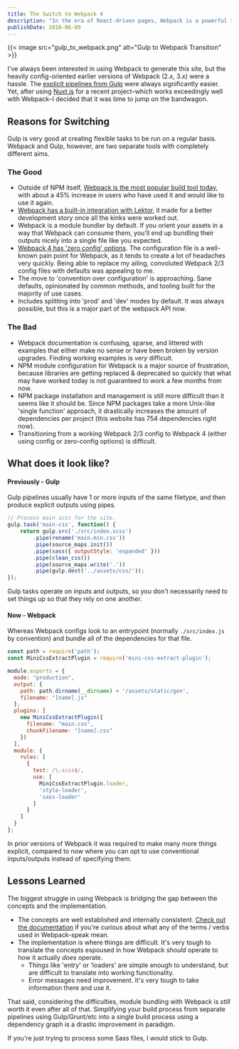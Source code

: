 ```yaml
---
title: The Switch to Webpack 4
description: "In the era of React-driven pages, Webpack is a powerful tool to have in your belt. Here's how the transition worked for this site."
publishDate: 2018-06-09
---
```


{{< image src="gulp_to_webpack.png" alt="Gulp to Webpack Transition" >}}

I've always been interested in using Webpack to generate this site, but the heavily config-oriented earlier versions of  Webpack (2.x, 3.x) were a hassle. The [explicit pipelines from Gulp](https://gulpjs.com/) were always significantly easier. Yet, after using [Nuxt.js](https://nuxtjs.org/) for a recent project–which works exceedingly well with Webpack–I decided that it was time to jump on the bandwagon.
 
## Reasons for Switching

Gulp is very good at creating flexible tasks to be run on a regular basis. Webpack and Gulp, however, are two separate tools with completely different aims.

### The Good

- Outside of NPM itself, [Webpack is the most popular build tool today](https://stateofjs.com/2017/build-tools/results), with about a 45% increase in users who have used it and would like to use it again.
- [Webpack has a built-in integration with Lektor](https://github.com/lektor/lektor-webpack-support), it made for a better development story once all the kinks were worked out.
- Webpack is a module bundler by default. If you orient your assets in a way that Webpack can consume them, you'll end up bundling their outputs nicely into a single file like you expected.
- [Webpack 4 has 'zero config' options](https://medium.com/webpack/webpack-4-released-today-6cdb994702d4#dfa8). The configuration file is a well-known pain point for Webpack, as it tends to create a lot of headaches very quickly. Being able to replace my ailing, convoluted Webpack 2/3 config files with defaults was appealing to me.
- The move to 'convention over configuration' is approaching. Sane defaults, opinionated by common methods, and tooling built for the majority of use cases.
- Includes splitting into 'prod' and 'dev' modes by default. It was always possible, but this is a major part of the webpack API now.

### The Bad

- Webpack documentation is confusing, sparse, and littered with examples that either make no sense or have been broken by version upgrades. Finding working examples is _very_ difficult.
- NPM module configuration for Webpack is a major source of frustration, because libraries are getting replaced & deprecated so quickly that what may have worked today is not guaranteed to work a few months from now.
- NPM package installation and management is still more difficult than it seems like it should be. Since NPM packages take a more Unix-like 'single function' approach, it drastically increases the amount of dependencies per project (this website has 754 dependencies right now).
- Transitioning from a working Webpack 2/3 config to Webpack 4 (either using config or zero-config options) is difficult.


## What does it look like?

#### Previously - Gulp

Gulp pipelines usually have 1 or more inputs of the same filetype, and then produce explicit outputs using pipes.

```js
// Process main scss for the site.
gulp.task('main-css', function() {
    return gulp.src('./src/index.scss')
        .pipe(rename('main.min.css'))
        .pipe(source_maps.init())
        .pipe(sass({ outputStyle: 'expanded' }))
        .pipe(clean_css())
        .pipe(source_maps.write('.'))
        .pipe(gulp.dest('../assets/css/'));
});
```

Gulp tasks operate on inputs and outputs, so you don't necessarily need to set things up so that they rely on one another.

#### Now - Webpack

Whereas Webpack configs look to an entrypoint (normally `./src/index.js` by convention) and bundle all of the dependencies for that file.

```js
const path = require('path');
const MiniCssExtractPlugin = require('mini-css-extract-plugin');

module.exports = {
  mode: "production",
  output: {
    path: path.dirname(__dirname) + '/assets/static/gen',
    filename: "[name].js"
  },
  plugins: [
    new MiniCssExtractPlugin({
      filename: "main.css",
      chunkFilename: "[name].css"
    })
  ],
  module: {
    rules: [
      {
        test: /\.scss$/,
        use: [
          MiniCssExtractPlugin.loader,
          'style-loader',
          'sass-loader'
        ]
      }
    ]
  }
};
```

In prior versions of Webpack it was required to make many more things explicit, compared to now where you can opt to use conventional inputs/outputs instead of specifying them.

## Lessons Learned

The biggest struggle in using Webpack is bridging the gap between the concepts and the implementation. 

- The concepts are well established and internally consistent. [Check out the documentation](https://webpack.js.org/concepts/) if you're curious about what any of the terms / verbs used in Webpack-speak mean.
- The implementation is where things are difficult. It's very tough to translate the concepts espoused in how Webpack _should_ operate to how it actually _does_ operate.
  - Things like 'entry' or 'loaders' are simple enough to understand, but are difficult to translate into working functionality.
  - Error messages need improvement. It's very tough to take information there and use it.

That said, considering the difficulties, module bundling with Webpack is _still_ worth it even after all of that. Simplifying your build process from separate pipelines using Gulp/Grunt/etc into a single build process using a dependency graph is a drastic improvement in paradigm.

If you're just trying to process some Sass files, I would stick to Gulp.
